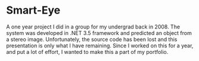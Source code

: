 # Smart-Eye
A one year project I did in a group for my undergrad back in 2008. The system was developed in .NET 3.5 framework and predicted an object from a stereo image. Unfortunately, the source code has been lost and this presentation is only what I have remaining. Since I worked on this for a year, and put a lot of effort, I wanted to make this a part of my portfolio.
